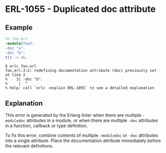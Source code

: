 # ERL-1055 - Duplicated doc attribute

## Example

```erlang
%% foo.erl
-module(foo).
-doc "a".
-doc "b".
t() -> ok.
```

```
$ erlc foo.erl
foo.erl:3:2: redefining documentation attribute (doc) previously set at line 2
%    3| -doc "b".
%     |  ^
% help: call `erlc -explain ERL-1055` to see a detailed explanation
```

## Explanation

This error is generated by the Erlang linter when there are multiple
`-moduledoc` attributes in a module, or when there are multiple `-doc`
attributes in a function, callback or type definition.

To fix this error, combine contents of multiple `-moduledoc` or `-doc`
attributes into a single attribute. Place the documentation attribute
immediately before the relevant definitions.
